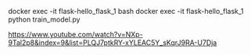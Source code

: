 docker exec -it flask-hello_flask_1 bash
docker exec -it flask-hello_flask_1 python train_model.py



https://www.youtube.com/watch?v=NXp-9Tal2p8&index=9&list=PLQJ7ptkRY-xYLEAC5Y_sKqrJ9RA-U7Dja